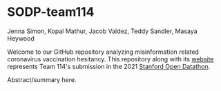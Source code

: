 # SODP-team114

Jenna Simon, Kopal Mathur, Jacob Valdez, Teddy Sandler, Masaya Heywood

Welcome to our GitHub repository analyzing misinformation related coronavirus
vaccination hesitancy. This repository along with its [website]() represents
Team 114's submission in the 2021 [Stanford Open Datathon](https://datathon.stanford.edu/).

Abstract/summary here.
